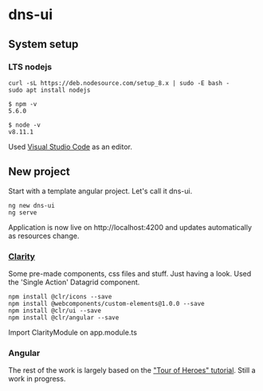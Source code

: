 # dns-ui

## System setup

### LTS nodejs

	curl -sL https://deb.nodesource.com/setup_8.x | sudo -E bash -
	sudo apt install nodejs

	$ npm -v
	5.6.0

	$ node -v
	v8.11.1

Used [Visual Studio Code](https://code.visualstudio.com/) as an editor.

## New project

Start with a template angular project. Let's call it dns-ui.

    ng new dns-ui
    ng serve
    
Application is now live on http://localhost:4200 and updates automatically as resources change.

### [Clarity](https://vmware.github.io/clarity)

Some pre-made components, css files and stuff. Just having a look. Used the 'Single Action' Datagrid component.

    npm install @clr/icons --save
    npm install @webcomponents/custom-elements@1.0.0 --save
    npm install @clr/ui --save
    npm install @clr/angular --save

Import ClarityModule on app.module.ts

### Angular

The rest of the work is largely based on the ["Tour of Heroes" tutorial](https://angular.io/tutorial). Still a work in progress.
